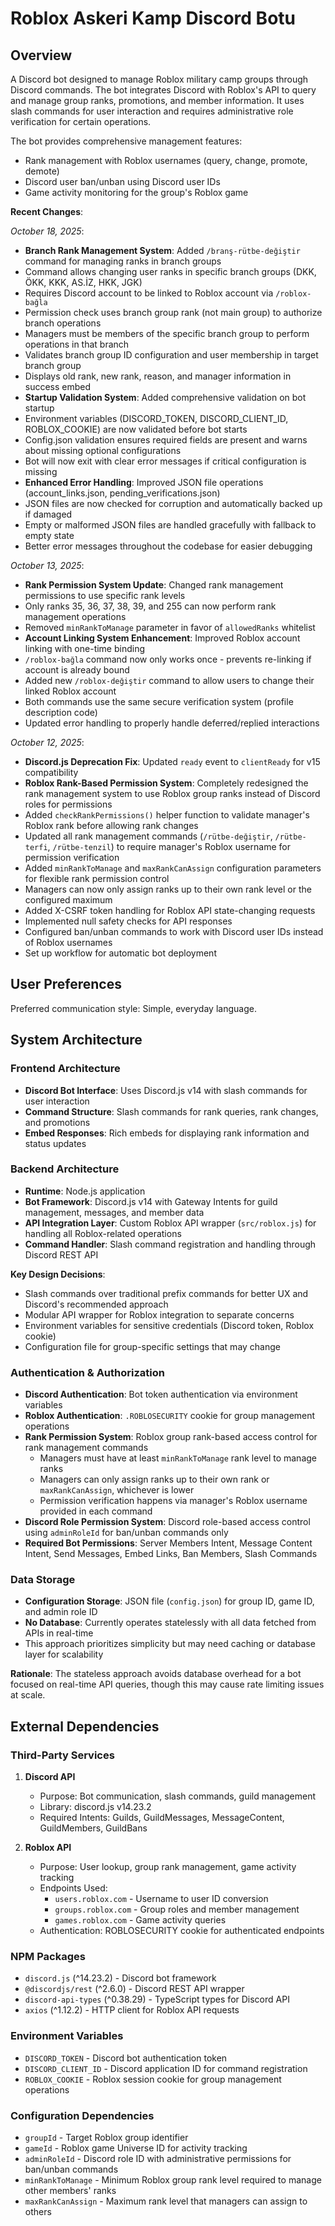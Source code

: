 # Roblox Askeri Kamp Discord Botu

## Overview

A Discord bot designed to manage Roblox military camp groups through Discord commands. The bot integrates Discord with Roblox's API to query and manage group ranks, promotions, and member information. It uses slash commands for user interaction and requires administrative role verification for certain operations.

The bot provides comprehensive management features:
- Rank management with Roblox usernames (query, change, promote, demote)
- Discord user ban/unban using Discord user IDs
- Game activity monitoring for the group's Roblox game

**Recent Changes**:

*October 18, 2025*:
- **Branch Rank Management System**: Added `/branş-rütbe-değiştir` command for managing ranks in branch groups
- Command allows changing user ranks in specific branch groups (DKK, ÖKK, KKK, AS.İZ, HKK, JGK)
- Requires Discord account to be linked to Roblox account via `/roblox-bağla`
- Permission check uses branch group rank (not main group) to authorize branch operations
- Managers must be members of the specific branch group to perform operations in that branch
- Validates branch group ID configuration and user membership in target branch group
- Displays old rank, new rank, reason, and manager information in success embed
- **Startup Validation System**: Added comprehensive validation on bot startup
- Environment variables (DISCORD_TOKEN, DISCORD_CLIENT_ID, ROBLOX_COOKIE) are now validated before bot starts
- Config.json validation ensures required fields are present and warns about missing optional configurations
- Bot will now exit with clear error messages if critical configuration is missing
- **Enhanced Error Handling**: Improved JSON file operations (account_links.json, pending_verifications.json)
- JSON files are now checked for corruption and automatically backed up if damaged
- Empty or malformed JSON files are handled gracefully with fallback to empty state
- Better error messages throughout the codebase for easier debugging

*October 13, 2025*:
- **Rank Permission System Update**: Changed rank management permissions to use specific rank levels
- Only ranks 35, 36, 37, 38, 39, and 255 can now perform rank management operations
- Removed `minRankToManage` parameter in favor of `allowedRanks` whitelist
- **Account Linking System Enhancement**: Improved Roblox account linking with one-time binding
- `/roblox-bağla` command now only works once - prevents re-linking if account is already bound
- Added new `/roblox-değiştir` command to allow users to change their linked Roblox account
- Both commands use the same secure verification system (profile description code)
- Updated error handling to properly handle deferred/replied interactions

*October 12, 2025*:
- **Discord.js Deprecation Fix**: Updated `ready` event to `clientReady` for v15 compatibility
- **Roblox Rank-Based Permission System**: Completely redesigned the rank management system to use Roblox group ranks instead of Discord roles for permissions
- Added `checkRankPermissions()` helper function to validate manager's Roblox rank before allowing rank changes
- Updated all rank management commands (`/rütbe-değiştir`, `/rütbe-terfi`, `/rütbe-tenzil`) to require manager's Roblox username for permission verification
- Added `minRankToManage` and `maxRankCanAssign` configuration parameters for flexible rank permission control
- Managers can now only assign ranks up to their own rank level or the configured maximum
- Added X-CSRF token handling for Roblox API state-changing requests
- Implemented null safety checks for API responses
- Configured ban/unban commands to work with Discord user IDs instead of Roblox usernames
- Set up workflow for automatic bot deployment

## User Preferences

Preferred communication style: Simple, everyday language.

## System Architecture

### Frontend Architecture
- **Discord Bot Interface**: Uses Discord.js v14 with slash commands for user interaction
- **Command Structure**: Slash commands for rank queries, rank changes, and promotions
- **Embed Responses**: Rich embeds for displaying rank information and status updates

### Backend Architecture
- **Runtime**: Node.js application
- **Bot Framework**: Discord.js v14 with Gateway Intents for guild management, messages, and member data
- **API Integration Layer**: Custom Roblox API wrapper (`src/roblox.js`) for handling all Roblox-related operations
- **Command Handler**: Slash command registration and handling through Discord REST API

**Key Design Decisions**:
- Slash commands over traditional prefix commands for better UX and Discord's recommended approach
- Modular API wrapper for Roblox integration to separate concerns
- Environment variables for sensitive credentials (Discord token, Roblox cookie)
- Configuration file for group-specific settings that may change

### Authentication & Authorization
- **Discord Authentication**: Bot token authentication via environment variables
- **Roblox Authentication**: `.ROBLOSECURITY` cookie for group management operations
- **Rank Permission System**: Roblox group rank-based access control for rank management commands
  - Managers must have at least `minRankToManage` rank level to manage ranks
  - Managers can only assign ranks up to their own rank or `maxRankCanAssign`, whichever is lower
  - Permission verification happens via manager's Roblox username provided in each command
- **Discord Role Permission System**: Discord role-based access control using `adminRoleId` for ban/unban commands only
- **Required Bot Permissions**: Server Members Intent, Message Content Intent, Send Messages, Embed Links, Ban Members, Slash Commands

### Data Storage
- **Configuration Storage**: JSON file (`config.json`) for group ID, game ID, and admin role ID
- **No Database**: Currently operates statelessly with all data fetched from APIs in real-time
- This approach prioritizes simplicity but may need caching or database layer for scalability

**Rationale**: The stateless approach avoids database overhead for a bot focused on real-time API queries, though this may cause rate limiting issues at scale.

## External Dependencies

### Third-Party Services
1. **Discord API**
   - Purpose: Bot communication, slash commands, guild management
   - Library: discord.js v14.23.2
   - Required Intents: Guilds, GuildMessages, MessageContent, GuildMembers, GuildBans

2. **Roblox API**
   - Purpose: User lookup, group rank management, game activity tracking
   - Endpoints Used:
     - `users.roblox.com` - Username to user ID conversion
     - `groups.roblox.com` - Group roles and member management
     - `games.roblox.com` - Game activity queries
   - Authentication: ROBLOSECURITY cookie for authenticated endpoints

### NPM Packages
- `discord.js` (^14.23.2) - Discord bot framework
- `@discordjs/rest` (^2.6.0) - Discord REST API wrapper
- `discord-api-types` (^0.38.29) - TypeScript types for Discord API
- `axios` (^1.12.2) - HTTP client for Roblox API requests

### Environment Variables
- `DISCORD_TOKEN` - Discord bot authentication token
- `DISCORD_CLIENT_ID` - Discord application ID for command registration
- `ROBLOX_COOKIE` - Roblox session cookie for group management operations

### Configuration Dependencies
- `groupId` - Target Roblox group identifier
- `gameId` - Roblox game Universe ID for activity tracking
- `adminRoleId` - Discord role ID with administrative permissions for ban/unban commands
- `minRankToManage` - Minimum Roblox group rank level required to manage other members' ranks
- `maxRankCanAssign` - Maximum rank level that managers can assign to others

